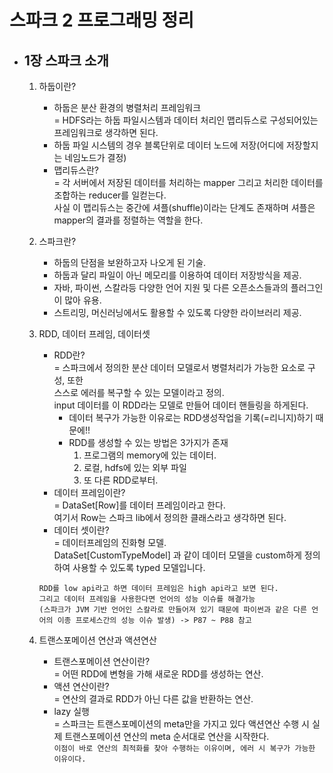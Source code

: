 # 스파크 2 프로그래밍 정리

- ## 1장 스파크 소개
    1. 하둡이란?<br>
        - 하둡은 분산 환경의 병렬처리 프레임워크 <br>
        = HDFS라는 하둡 파일시스템과 데이터 처리인 맵리듀스로 구성되어있는 프레임워크로 생각하면 된다.
        - 하둡 파일 시스템의 경우 블록단위로 데이터 노드에 저장(어디에 저장할지는 네임노드가 결정)
        - 맵리듀스란?<br>
        = 각 서버에서 저장된 데이터를 처리하는 mapper 그리고 처리한 데이터를 조합하는 reducer를 일컫는다.<br>
        사실 이 맵리듀스는 중간에 셔플(shuffle)이라는 단계도 존재하며 셔플은 mapper의 결과를 정렬하는 역할을 한다.
    2. 스파크란?<br>
        - 하둡의 단점을 보완하고자 나오게 된 기술.
        - 하둡과 달리 파일이 아닌 메모리를 이용하여 데이터 저장방식을 제공.
        - 자바, 파이썬, 스칼라등 다양한 언어 지원 및 다른 오픈소스들과의 플러그인이 많아 유용.
        - 스트리밍, 머신러닝에서도 활용할 수 있도록 다양한 라이브러리 제공.

    3. RDD, 데이터 프레임, 데이터셋
        - RDD란?<br>
        = 스파크에서 정의한 분산 데이터 모델로서 병렬처리가 가능한 요소로 구성, 또한 <br>
        스스로 에러를 복구할 수 있는 모델이라고 정의.<br>
        input 데이터를 이 RDD라는 모델로 만들어 데이터 핸들링을 하게된다.
            - 데이터 복구가 가능한 이유로는 RDD생성작업을 기록(=리니지)하기 때문에!!
            - RDD를 생성할 수 있는 방법은 3가지가 존재
                1. 프로그램의 memory에 있는 데이터.
                2. 로컬, hdfs에 있는 외부 파일
                3. 또 다른 RDD로부터.
        - 데이터 프레임이란?<br>
        = DataSet[Row]를 데이터 프레임이라고 한다.<br>
        여기서 Row는 스파크 lib에서 정의한 클래스라고 생각하면 된다.<br>
        - 데이터 셋이란?<br>
        = 데이터프레임의 진화형 모델.<br>
        DataSet[CustomTypeModel] 과 같이 데이터 모델을 custom하게 정의하여 사용할 수 있도록 typed 모델입니다.
        ```
        RDD를 low api라고 하면 데이터 프레임은 high api라고 보면 된다.
        그리고 데이터 프레임을 사용한다면 언어의 성능 이슈를 해결가능
        (스파크가 JVM 기반 언어인 스칼라로 만들어져 있기 때문에 파이썬과 같은 다른 언어의 이종 프로세스간의 성능 이슈 발생) -> P87 ~ P88 참고
        ```
    4. 트랜스포메이션 연산과 액션연산
        - 트랜스포메이션 연산이란?<br>
        = 어떤 RDD에 변형을 가해 새로운 RDD를 생성하는 연산.
        - 액션 연산이란?<br>
        = 연산의 결과로 RDD가 아닌 다른 값을 반환하는 연산.
        - lazy 실행<br>
        = 스파크는 트랜스포메이션의 meta만을 가지고 있다 액션연산 수행 시 실제 트랜스포메이션 연산의 meta 순서대로 연산을 시작한다.<br>
        ```이점이 바로 연산의 최적화를 찾아 수행하는 이유이며, 에러 시 복구가 가능한 이유이다.```
